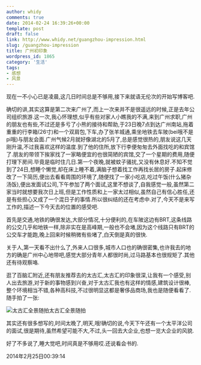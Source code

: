 ```yaml
---
author: whidy
comments: true
date: 2014-02-24 16:39:26+00:00
template: post
draft: false
link: http://www.whidy.net/guangzhou-impression.html
slug: /guangzhou-impression
title: 广州初印象
wordpress_id: 1865
category: '生活'
tags:
- 感想
- 风景
---
```


现在一不小心已是凌晨,这几日时间总是不够用,接下来就语无伦次的开始写博客吧.

确切的讲,其实这算是第二次来广州了,而上一次来并不是很遥远的时候,正是去年公司组织旅游.这一次,我心怀理想,似乎有些对家人小瞧我的不满,来到广州求职,广州的朋友也有些,不过还是多亏了小熊的接待和帮助,于23日晚7点到达广州南站,拖着重重的行李箱(26寸)和一个双肩包,下车,办了张羊城通,乘坐地铁去车陂(bei哦不是pi哦)与朋友会面.广州气候2月就好像湖北的5月了,总是感觉很热的,朋友说这几天刚升温,不过我喜欢这样的温度.到了他的住所,放下行李便匆匆去外面找吃的和宾馆了.朋友的带领下挨家找了一家略便宜的也很简陋的宾馆,交了一个星期的费用,随便打理下房间.毕竟是临时住几日.第一个夜晚,就被蚊子骚扰,又没有休息好.不知不觉到了24日,想睡个懒觉,却在床上睡不着,满脑子想着找工作再找长居的房子.起床修改了一下简历,便出去看看周围的环境了,随便找了一家小吃店,吃过午饭(什么猪杂汤饭),便出发面试公司,下午参加了两个面试,这里不想谈了,自我感觉一般,虽然第二家当时就想要我次日上班,但是工作性质和上一家太过相似,虽然自己有信心胜任,还是有些担心又成了一个混日子的事情.所以很纠结的还在考虑中.对了,今天不是来写工作的,描述一下今天去的位置的感受吧.

首先是交通,地铁的确很发达,大部分情况,十分便利的,在车陂这边有BRT,这条线路的公交几乎和地铁一样,除非实在是高峰期,一般也不会堵,因为这个线路只有BRT的公交车才能跑,晚上回来时候稍微有些堵了,白天倒是真的很快.

关于人,第一天看不出什么了,外来人口很多,城市人口也的确很密集,也许我去的地方的确是广州中心地带吧,感觉大部分青年人都很时尚,过马路基本也很规矩了.其他还有待观察咯.

逛了百脑汇附近,还有朋友推荐去的太古汇,太古汇的印象很深,让我有一个感受,别人出去旅游,对于新的事物感到兴奋,对于太古汇我也有这样的情感,建筑设计很棒,整个环境相当不错,各种高科技,不过很明显这都是奢侈品商场,我也是随便看看了.随手拍了一张:

![太古汇全景随拍太古汇全景随拍](https://www.whidy.net/wp-content/uploads/2014/02/taiguhui-400x107.jpg)

其实还有很多想写的,时间太晚了,明天,哦!确切的说,今天下午还有一个太平洋公司的面试,很是期待,虽然希望可能不大,不过,头一回去大企业,也想一览大企业的风貌.

好了不多说了,睡大觉吧,时间真是不够用哎.还说看会书的.

2014年2月25日00:39:14

